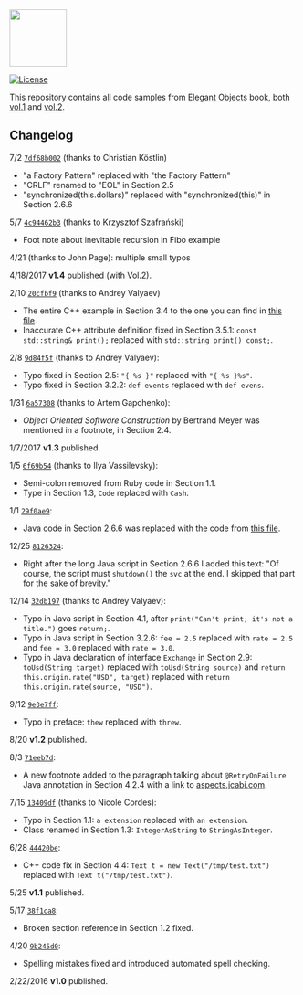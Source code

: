 <img src="https://rawgithub.com/yegor256/elegantobjects/master/cactus.svg" height="100px"/>

[![License](https://img.shields.io/badge/license-MIT-green.svg)](https://github.com/yegor256/takes/blob/master/LICENSE.txt)

This repository contains all code samples from
[Elegant Objects](http://www.yegor256.com/elegant-objects.html) book,
both
[vol.1](http://goo.gl/W2WVMk) and
[vol.2](http://amzn.to/2oYNncj).

## Changelog

7/2 [`7df68b002`](https://github.com/zerocracy/books/commit/7df68b002) (thanks to Christian Köstlin)

  * "a Factory Pattern" replaced with "the Factory Pattern"
  * "CRLF" renamed to "EOL" in Section 2.5
  * "synchronized(this.dollars)" replaced with "synchronized(this)" in Section 2.6.6

5/7 [`4c94462b3`](https://github.com/zerocracy/books/commit/4c94462b3) (thanks to Krzysztof Szafrański)

  * Foot note about inevitable recursion in Fibo example

4/21 (thanks to John Page): multiple small typos

4/18/2017 **v1.4** published (with Vol.2).

2/10 [`20cfbf9`](https://github.com/zerocracy/books/commit/20cfbf95184f4a83d07c1fc662d3f4ec2b306017) (thanks to Andrey Valyaev)

  * The entire C++ example in Section 3.4 to the one you can
    find in [this file](https://github.com/yegor256/elegantobjects/blob/master/vol-1/chapter-3/3.4/immutable-list-cpp/main.cpp).
  * Inaccurate C++ attribute definition fixed in Section 3.5.1:
    `const std::string& print();` replaced with `std::string print() const;`.

2/8 [`9d84f5f`](https://github.com/zerocracy/books/commit/9d84f5f21c9a97bac9dd2b58ef6b243e13fd3c0d) (thanks to Andrey Valyaev):

  * Typo fixed in Section 2.5: `"{ %s }"` replaced with `"{ %s }%s"`.
  * Typo fixed in Section 3.2.2: `def events` replaced with `def evens`.

1/31 [`6a57308`](https://github.com/zerocracy/books/commit/6a57308ee6fad5db31ee74e3b74429837177ee8e) (thanks to Artem Gapchenko):

  * _Object Oriented Software Construction_ by Bertrand Meyer was mentioned
    in a footnote, in Section 2.4.

1/7/2017 **v1.3** published.

1/5 [`6f69b54`](https://github.com/zerocracy/books/commit/6f69b545fac8db24dc8e7cc0e6a330ee95f454e8) (thanks to Ilya Vassilevsky):

  * Semi-colon removed from Ruby code in Section 1.1.
  * Type in Section 1.3, `Code` replaced with `Cash`.

1/1 [`29f0ae9`](https://github.com/zerocracy/books/commit/29f0ae9e08a04c11286a38ffd779870476bcf8f9):

  * Java code in Section 2.6.6 was replaced with the code
    from [this file](https://github.com/yegor256/elegantobjects/blob/master/vol-1/chapter-2/2.6.6/unsafe-cash/Main.java).

12/25 [`8126324`](https://github.com/zerocracy/books/commit/81263242faee149924cabb50525b1f904cd66b01):

  * Right after the long Java script in Section 2.6.6 I added this
    text: "Of course, the script must `shutdown()` the `svc` at the end.
    I skipped that part for the sake of brevity."

12/14 [`32db197`](https://github.com/zerocracy/books/commit/32db197592060403434f0fc78382f854a982a35c) (thanks to Andrey Valyaev):

  * Typo in Java script in Section 4.1, after
    `print("Can't print; it's not a title.")` goes `return;`.
  * Typo in Java script in Section 3.2.6:
    `fee = 2.5` replaced with `rate = 2.5` and
    `fee = 3.0` replaced with `rate = 3.0`.
  * Typo in Java declaration of interface `Exchange` in Section 2.9:
    `toUsd(String target)` replaced with `toUsd(String source)`
    and `return this.origin.rate("USD", target)` replaced with `return this.origin.rate(source, "USD")`.

9/12 [`9e3e7ff`](https://github.com/zerocracy/books/commit/9e3e7ff853fe6f21446ed65255cf2fff03f2eef6):

  * Typo in preface: `thew` replaced with `threw`.

8/20 **v1.2** published.

8/3 [`71eeb7d`](https://github.com/zerocracy/books/commit/71eeb7d769ae99499826a1105129a92f238c6774):

  * A new footnote added to the paragraph talking about
    `@RetryOnFailure` Java annotation in Section 4.2.4
    with a link to [aspects.jcabi.com](http://aspects.jcabi.com/).

7/15 [`13409df`](https://github.com/zerocracy/books/commit/13409dfb7ac44ebade4aca70629d43cbcd7ff077) (thanks to Nicole Cordes):

  * Typo in Section 1.1: `a extension` replaced with `an extension`.
  * Class renamed in Section 1.3: `IntegerAsString` to `StringAsInteger`.

6/28 [`44420be`](https://github.com/zerocracy/books/commit/44420bea21bbc686f48121e2885105431c6b3545):

  * C++ code fix in Section 4.4:
    `Text t = new Text("/tmp/test.txt")` replaced with
    `Text t("/tmp/test.txt")`.

5/25 **v1.1** published.

5/17 [`38f1ca8`](https://github.com/zerocracy/books/commit/38f1ca803545b26e7ebbf8dbe94efba4d1add943):

  * Broken section reference in Section 1.2 fixed.

4/20 [`9b245d0`](https://github.com/zerocracy/books/commit/9b245d0bab875b598a4697324176ac6a3880459b):

  * Spelling mistakes fixed and introduced automated spell checking.

2/22/2016 **v1.0** published.


